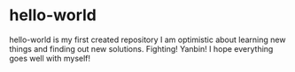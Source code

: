 # hello-world
hello-world is my first created repository
I am optimistic about learning new things and finding out new solutions. 
Fighting! Yanbin!
I hope everything goes well with myself!
